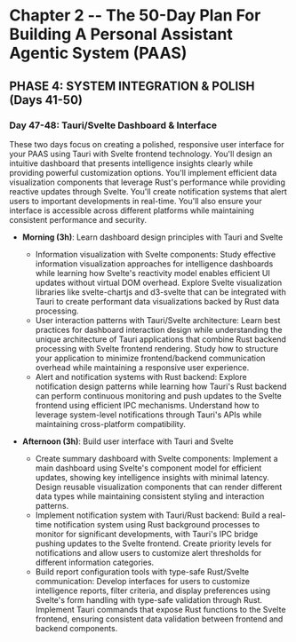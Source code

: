 # Chapter 2 -- The 50-Day Plan For Building A Personal Assistant Agentic System (PAAS)

## PHASE 4: SYSTEM INTEGRATION & POLISH (Days 41-50)

### Day 47-48: Tauri/Svelte Dashboard & Interface

These two days focus on creating a polished, responsive user interface for your PAAS using Tauri with Svelte frontend technology. You'll design an intuitive dashboard that presents intelligence insights clearly while providing powerful customization options. You'll implement efficient data visualization components that leverage Rust's performance while providing reactive updates through Svelte. You'll create notification systems that alert users to important developments in real-time. You'll also ensure your interface is accessible across different platforms while maintaining consistent performance and security.

- **Morning (3h)**: Learn dashboard design principles with Tauri and Svelte
  - Information visualization with Svelte components: Study effective information visualization approaches for intelligence dashboards while learning how Svelte's reactivity model enables efficient UI updates without virtual DOM overhead. Explore Svelte visualization libraries like svelte-chartjs and d3-svelte that can be integrated with Tauri to create performant data visualizations backed by Rust data processing.
  - User interaction patterns with Tauri/Svelte architecture: Learn best practices for dashboard interaction design while understanding the unique architecture of Tauri applications that combine Rust backend processing with Svelte frontend rendering. Study how to structure your application to minimize frontend/backend communication overhead while maintaining a responsive user experience.
  - Alert and notification systems with Rust backend: Explore notification design patterns while learning how Tauri's Rust backend can perform continuous monitoring and push updates to the Svelte frontend using efficient IPC mechanisms. Understand how to leverage system-level notifications through Tauri's APIs while maintaining cross-platform compatibility.

- **Afternoon (3h)**: Build user interface with Tauri and Svelte
  - Create summary dashboard with Svelte components: Implement a main dashboard using Svelte's component model for efficient updates, showing key intelligence insights with minimal latency. Design reusable visualization components that can render different data types while maintaining consistent styling and interaction patterns.
  - Implement notification system with Tauri/Rust backend: Build a real-time notification system using Rust background processes to monitor for significant developments, with Tauri's IPC bridge pushing updates to the Svelte frontend. Create priority levels for notifications and allow users to customize alert thresholds for different information categories.
  - Build report configuration tools with type-safe Rust/Svelte communication: Develop interfaces for users to customize intelligence reports, filter criteria, and display preferences using Svelte's form handling with type-safe validation through Rust. Implement Tauri commands that expose Rust functions to the Svelte frontend, ensuring consistent data validation between frontend and backend components.